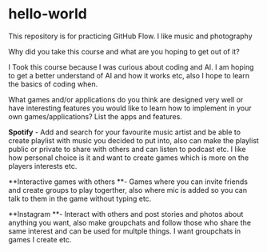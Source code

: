 # hello-world
This repository is for practicing GitHub Flow.
I like music and photography 

Why did you take this course and what are you hoping to get out of it?

I Took this course because I was curious about coding and AI. I am hoping to get a better understand of AI and how it works etc, also I hope to learn the basics of coding when.

What games and/or applications do you think are designed very well or have interesting features you would like to learn how to implement in your own games/applications? List the apps and features.

**Spotify** - Add and search for your favourite music artist and be able to create playlist with music you decided to put into, also can make the playlist public or private to share with others and can listen to podcast etc. I like how personal choice is it and want to create games which is more on the players interests etc. 

**Interactive games with others **- Games where you can invite friends and create groups to play togerther, also where mic is added so you can talk to them in the game without typing etc. 

**Instagram **- Interact with others and post stories and photos about anything you want, also make groupchats and follow those who share the same interest and can be used for multple things. I want groupchats in games I create etc. 
